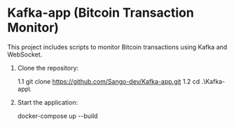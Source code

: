 # Kafka-app (Bitcoin Transaction Monitor)

This project includes scripts to monitor Bitcoin transactions using Kafka and WebSocket.

1. Clone the repository:

   1.1 git clone https://github.com/Sango-dev/Kafka-app.git
   1.2 cd .\Kafka-app\

3. Start the application:

   docker-compose up --build
